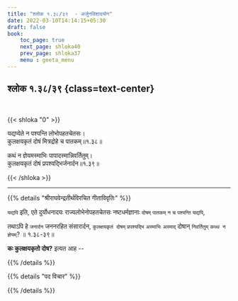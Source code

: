 ```yaml
---
title: "श्लोक १.३८/३९  - अर्जुनविशादयोग"
date: 2022-03-10T14:14:15+05:30
draft: false
book:
    toc_page: true
    next_page: shloka40
    prev_page: shloka37
    menu : geeta_menu
---
```




## श्लोक १.३८/३९ {class=text-center}

<br/>

{{< shloka  "0"  >}}

यद्यप्येते न पश्यन्ति लोभोपहतचेतसः।  
कुलक्षयकृतं दोषं मित्रद्रोहे च पातकम्॥१.३८॥

कथं न ज्ञेयमस्माभिः पापादस्मान्निवर्तितुम्।  
कुलक्षयकृतं दोषं प्रपश्यद्भिर्जनार्दन॥१.३९॥

{{< /shloka >}}

---

{{% details "श्रीराघवेन्द्रतीर्थविरचित गीताविवृतिः" %}}

`यद्यपि` इति, एते दुर्योधनादयः राज्यलोभेनोपहतचेतसः नष्टधर्मज्ञानाः
`दोषम्‌` `पातकम्‌` `न` `च` `पश्यन्ति` `यद्यपि`,

तथाऽपि हे `जनार्दन` जननरहित संसारार्दन, `कुलक्षयकृतं दोषम्‌`
`प्रपश्यद्भि` `अस्माभिः` `अस्माद्` दोषान्‌ `निवर्तितुम्‌`
`कथ्थ न ज्ञेयम्‌`? ॥ १.३८-३९॥

**कः कुलक्षयकृतो दोष?** इत्यत आह --

{{% /details %}}

{{% details "पद विचार" %}}


{{% /details %}}